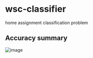 # wsc-classifier

home assignment classification problem  

## Accuracy summary

![image](https://user-images.githubusercontent.com/34713957/155879854-5254f538-e534-42dc-acd7-fe375f9fd244.png)
